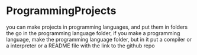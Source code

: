 # ProgrammingProjects
you can make projects in programming languages, and put them in folders the go in the programming language folder, if you make a programming language, make the programming language folder, but in it put a compiler or a interpreter or a README file with the link to the github repo
